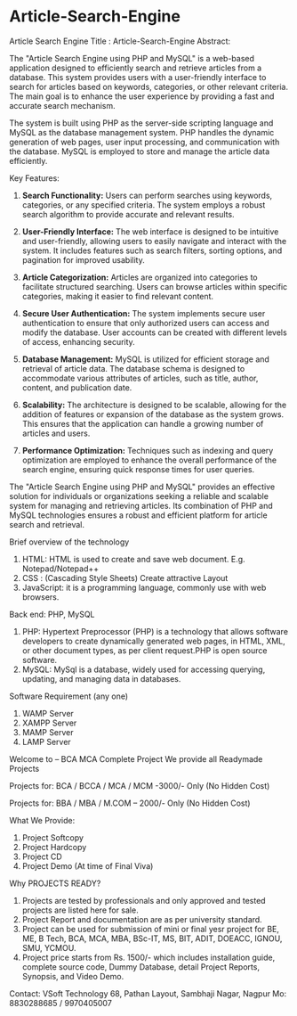 # Article-Search-Engine
Article Search Engine
Title : Article-Search-Engine
Abstract:

The "Article Search Engine using PHP and MySQL" is a web-based application designed to efficiently search and retrieve articles from a database. This system provides users with a user-friendly interface to search for articles based on keywords, categories, or other relevant criteria. The main goal is to enhance the user experience by providing a fast and accurate search mechanism.

The system is built using PHP as the server-side scripting language and MySQL as the database management system. PHP handles the dynamic generation of web pages, user input processing, and communication with the database. MySQL is employed to store and manage the article data efficiently.

Key Features:
1. **Search Functionality:** Users can perform searches using keywords, categories, or any specified criteria. The system employs a robust search algorithm to provide accurate and relevant results.

2. **User-Friendly Interface:** The web interface is designed to be intuitive and user-friendly, allowing users to easily navigate and interact with the system. It includes features such as search filters, sorting options, and pagination for improved usability.

3. **Article Categorization:** Articles are organized into categories to facilitate structured searching. Users can browse articles within specific categories, making it easier to find relevant content.

4. **Secure User Authentication:** The system implements secure user authentication to ensure that only authorized users can access and modify the database. User accounts can be created with different levels of access, enhancing security.

5. **Database Management:** MySQL is utilized for efficient storage and retrieval of article data. The database schema is designed to accommodate various attributes of articles, such as title, author, content, and publication date.

6. **Scalability:** The architecture is designed to be scalable, allowing for the addition of features or expansion of the database as the system grows. This ensures that the application can handle a growing number of articles and users.

7. **Performance Optimization:** Techniques such as indexing and query optimization are employed to enhance the overall performance of the search engine, ensuring quick response times for user queries.

The "Article Search Engine using PHP and MySQL" provides an effective solution for individuals or organizations seeking a reliable and scalable system for managing and retrieving articles. Its combination of PHP and MySQL technologies ensures a robust and efficient platform for article search and retrieval.

Brief overview of the technology
1.	HTML: HTML is used to create and save web document. E.g. Notepad/Notepad++
2.	CSS : (Cascading Style Sheets) Create attractive Layout
3.	JavaScript: it is a programming language, commonly use with web browsers.

Back end: PHP, MySQL
1.	PHP: Hypertext Preprocessor (PHP) is a technology that allows software developers to create dynamically generated web pages, in HTML, XML, or other document types, as per client request.PHP is open source software.
2.	MySQL: MySql is a database, widely used for accessing querying, updating, and managing data in databases.

Software Requirement (any one)
1.	WAMP Server
2.	XAMPP Server
3.	MAMP Server
4.	LAMP Server

Welcome to – BCA MCA Complete Project
We provide all Readymade Projects 

Projects for: BCA / BCCA / MCA / MCM -3000/- Only (No Hidden Cost) 

Projects for: BBA / MBA / M.COM – 2000/- Only (No Hidden Cost) 

What We Provide: 
1. Project Softcopy 
2. Project Hardcopy 
3. Project CD 
4. Project Demo (At time of Final Viva) 

Why PROJECTS READY? 
1. Projects are tested by professionals and only approved and tested projects are listed here for sale. 
2. Project Report and documentation are as per university standard. 
3. Project can be used for submission of mini or final yesr project for BE, ME, B Tech, BCA, MCA, MBA, BSc-IT, MS, BIT, ADIT, DOEACC, IGNOU, SMU, YCMOU. 
4. Project price starts from Rs. 1500/- which includes installation guide, complete source code, Dummy Database, detail Project Reports, Synopsis, and Video Demo. 

Contact: 
VSoft Technology 
68, Pathan Layout, Sambhaji Nagar, Nagpur 
Mo: 8830288685 / 9970405007
